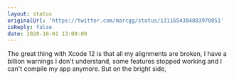 ```yaml
---
layout: status
originalUrl: 'https://twitter.com/marcgg/status/1311654384883970051'
isReply: false
date: 2020-10-01 13:09:09
---
```


The great thing with Xcode 12 is that all my alignments are broken, I have a billion warnings I don't understand, some features stopped working and I can't compile my app anymore. But on the bright side,
